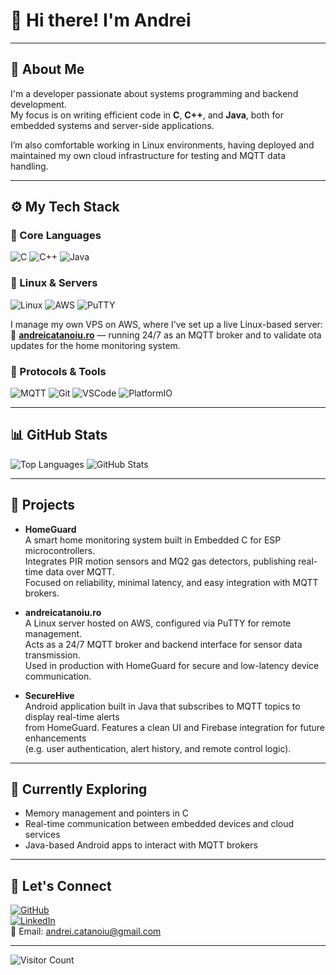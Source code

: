 # 👋 Hi there! I'm Andrei

---

## 🚀 About Me

I'm a developer passionate about systems programming and backend development.  
My focus is on writing efficient code in **C**, **C++**, and **Java**, both for embedded systems and server-side applications.

I’m also comfortable working in Linux environments, having deployed and maintained my own cloud infrastructure for testing and MQTT data handling.

---

## ⚙️ My Tech Stack

### 🧠 Core Languages

![C](https://img.shields.io/badge/C-00599C?style=for-the-badge&logo=c&logoColor=white)
![C++](https://img.shields.io/badge/C++-00599C?style=for-the-badge&logo=c%2B%2B&logoColor=white)
![Java](https://img.shields.io/badge/Java-ED8B00?style=for-the-badge&logo=java&logoColor=white)

### 🐧 Linux & Servers

![Linux](https://img.shields.io/badge/Linux-FCC624?style=for-the-badge&logo=linux&logoColor=black)
![AWS](https://img.shields.io/badge/AWS-232F3E?style=for-the-badge&logo=amazon-aws&logoColor=white)
![PuTTY](https://img.shields.io/badge/PuTTY-002060?style=for-the-badge&logo=putty&logoColor=white)

I manage my own VPS on AWS, where I’ve set up a live Linux-based server:  
🔗 **[andreicatanoiu.ro](http://andreicatanoiu.ro)** — running 24/7 as an MQTT broker and to validate ota updates for the home monitoring system.

### 🔌 Protocols & Tools

![MQTT](https://img.shields.io/badge/MQTT-6002EE?style=for-the-badge&logo=data:image/svg+xml;base64,...&logoColor=white)
![Git](https://img.shields.io/badge/Git-F05032?style=for-the-badge&logo=git&logoColor=white)
![VSCode](https://img.shields.io/badge/VSCode-007ACC?style=for-the-badge&logo=visual-studio-code&logoColor=white)
![PlatformIO](https://img.shields.io/badge/PlatformIO-FE7C3F?style=for-the-badge&logo=platformio&logoColor=white)

---

## 📊 GitHub Stats

![Top Languages](https://github-readme-stats.vercel.app/api/top-langs/?username=USERNAME&layout=compact&theme=tokyonight)
![GitHub Stats](https://github-readme-stats.vercel.app/api?username=USERNAME&show_icons=true&theme=tokyonight)

---

## 🧪 Projects

- **HomeGuard**  
  A smart home monitoring system built in Embedded C for ESP microcontrollers.  
  Integrates PIR motion sensors and MQ2 gas detectors, publishing real-time data over MQTT.  
  Focused on reliability, minimal latency, and easy integration with MQTT brokers.

- **andreicatanoiu.ro**  
  A Linux server hosted on AWS, configured via PuTTY for remote management.  
  Acts as a 24/7 MQTT broker and backend interface for sensor data transmission.  
  Used in production with HomeGuard for secure and low-latency device communication.

- **SecureHive**  
  Android application built in Java that subscribes to MQTT topics to display real-time alerts  
  from HomeGuard. Features a clean UI and Firebase integration for future enhancements  
  (e.g. user authentication, alert history, and remote control logic).
---

## 🌱 Currently Exploring

- Memory management and pointers in C  
- Real-time communication between embedded devices and cloud services  
- Java-based Android apps to interact with MQTT brokers

---

## 🤝 Let's Connect

[![GitHub](https://img.shields.io/badge/GitHub-181717?style=for-the-badge&logo=github&logoColor=white)](https://github.com/AndreiCatanoiu)  
[![LinkedIn](https://img.shields.io/badge/LinkedIn-0077B5?style=for-the-badge&logo=linkedin&logoColor=white)](https://linkedin.com/in/andrei-c%C4%83t%C4%83noiu-60b627279)  
📧 Email: andrei.catanoiu@gmail.com

---

![Visitor Count](https://profile-counter.glitch.me/AndreiCatanoiu/count.svg)
